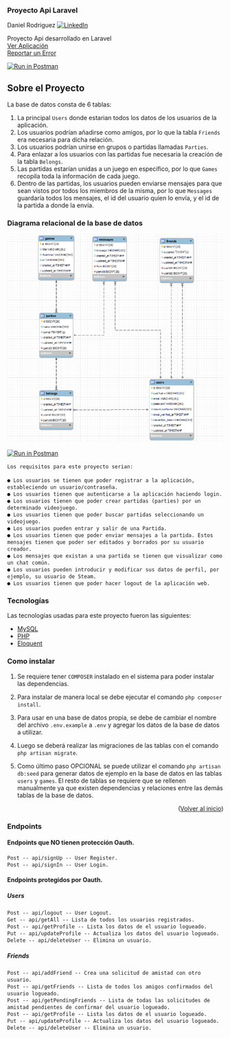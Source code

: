 <div id="top"></div>

  <h3>Proyecto Api Laravel</h3>

Daniel Rodriguez
[![LinkedIn][linkedin-shield]][linkedin-url]

  <p>
    Proyecto Api desarrollado en Laravel
    <br />
    <a href="https://drs-proyecto-laravel.herokuapp.com">Ver Aplicación</a>
    <br />
    <a href="https://github.com/Danrodsf/Proyecto-Laravel/issues">Reportar un Error</a>
  </p>
</div>

[![Run in Postman](https://run.pstmn.io/button.svg)](https://app.getpostman.com/run-collection/832c7a28ea8e6d603244?action=collection%2Fimport)

## Sobre el Proyecto

La base de datos consta de 6 tablas:

1. La principal `Users` donde estarian todos los datos de los usuarios de la aplicación.
2. Los usuarios podrían añadirse como amigos, por lo que la tabla `Friends` era necesaria para dicha relación.
3. Los usuarios podrían unirse en grupos o partidas llamadas `Parties`.
4. Para enlazar a los usuarios con las partidas fue necesaria la creación de la tabla `Belongs`.
5. Las partidas estarían unidas a un juego en específico, por lo que `Games` recopila toda la información de cada juego.
6. Dentro de las partidas, los usuarios pueden enviarse mensajes para que sean vistos por todos los miembros de la misma, por lo que `Messages` guardaría todos los mensajes, el id del usuario quien lo envía, y el id de la partida a donde la envía.

### Diagrama relacional de la base de datos

<img src=https://raw.githubusercontent.com/Danrodsf/Proyecto-Laravel/main/img/DB.png>

[![Run in Postman](https://run.pstmn.io/button.svg)](https://app.getpostman.com/run-collection/832c7a28ea8e6d603244?action=collection%2Fimport)

```
Los requisitos para este proyecto serian:

● Los usuarios se tienen que poder registrar a la aplicación, estableciendo un usuario/contraseña.
● Los usuarios tienen que autenticarse a la aplicación haciendo login.
● Los usuarios tienen que poder crear partidas (parties) por un determinado videojuego.
● Los usuarios tienen que poder buscar partidas seleccionando un videojuego.
● Los usuarios pueden entrar y salir de una Partida.
● Los usuarios tienen que poder enviar mensajes a la partida. Estos mensajes tienen que poder ser editados y borrados por su usuario creador.
● Los mensajes que existan a una partida se tienen que visualizar como un chat común.
● Los usuarios pueden introducir y modificar sus datos de perfil, por ejemplo, su usuario de Steam.
● Los usuarios tienen que poder hacer logout de la aplicación web.
```

### Tecnologías

Las tecnologías usadas para este proyecto fueron las siguientes:

-   [MySQL](https://www.mysql.com//)
-   [PHP](https://www.php.net/)
-   [Eloquent](https://laravel.com/docs/8.x/eloquent)

### Como instalar

1. Se requiere tener `COMPOSER` instalado en el sistema para poder instalar las dependencias.

2. Para instalar de manera local se debe ejecutar el comando `php composer install`.

3. Para usar en una base de datos propia, se debe de cambiar el nombre del archivo `.env.example` a `.env` y agregar los datos de la base de datos a utilizar.

4. Luego se deberá realizar las migraciones de las tablas con el comando `php artisan migrate`.

5. Como último paso OPCIONAL se puede utilizar el comando `php artisan db:seed` para generar datos de ejemplo en la base de datos en las tablas `users` y `games`. El resto de tablas se requiere que se rellenen manualmente ya que existen dependencias y relaciones entre las demás tablas de la base de datos.

<p align="right">(<a href="#top">Volver al inicio</a>)</p>

[linkedin-shield]: https://img.shields.io/badge/-LinkedIn-black.svg?style=for-the-badge&logo=linkedin&colorB=555
[linkedin-url]: https://www.linkedin.com/in/danielrodriguezserafin/

### Endpoints

#### Endpoints que NO tienen protección Oauth.

```
Post -- api/signUp -- User Register.
Post -- api/signIn -- User Login.
```

#### Endpoints protegidos por Oauth.

##### Users

```
Post -- api/logout -- User Logout.
Get -- api/getAll -- Lista de todos los usuarios registrados.
Post -- api/getProfile -- Lista los datos de el usuario logueado.
Put -- api/updateProfile -- Actualiza los datos del usuario logueado.
Delete -- api/deleteUser -- Elimina un usuario.
```

##### Friends

```
Post -- api/addFriend -- Crea una solicitud de amistad con otro usuario.
Post -- api/getFriends -- Lista de todos los amigos confirmados del usuario logueado.
Post -- api/getPendingFriends -- Lista de todas las solicitudes de amistad pendientes de confirmar del usuario logueado.
Post -- api/getProfile -- Lista los datos de el usuario logueado.
Put -- api/updateProfile -- Actualiza los datos del usuario logueado.
Delete -- api/deleteUser -- Elimina un usuario.
```
